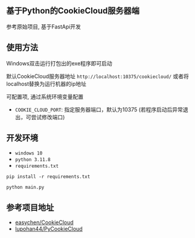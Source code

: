 ## 基于Python的CookieCloud服务器端

参考原始项目, 基于FastApi开发

## 使用方法

Windows双击运行打包出的exe程序即可启动

默认CookieCloud服务器地址 `http://localhost:10375/cookiecloud/`
或者将localhost替换为运行机器的ip地址

可配置项, 通过系统环境变量配置
- `COOKIE_CLOUD_PORT`: 指定服务器端口，默认为10375 (若程序启动后异常退出，可尝试修改端口)

## 开发环境

- `windows 10`
- `python 3.11.8`
- `requirements.txt`

```
pip install -r requirements.txt

python main.py
```

## 参考项目地址

- [easychen/CookieCloud](https://github.com/easychen/CookieCloud)
- [lupohan44/PyCookieCloud](https://github.com/lupohan44/PyCookieCloud)
